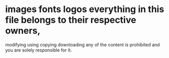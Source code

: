 # images fonts logos everything in this file belongs to their respective owners,
modifying using copying downloading any of the content is prohibited and you are solely responsible for it.
